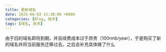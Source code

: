 ```yaml
---
title: 更新域名
date: 2025-06-03 15:38:00 +0800
categories: [Blog, 技术]
tags: [域名, 技术]
---
```



由于旧的域名即将到期，并且续费成本过于昂贵（100rmb/year），于是购买了新的域名并将当前服务迁移过去。之后会补充具体做了什么

